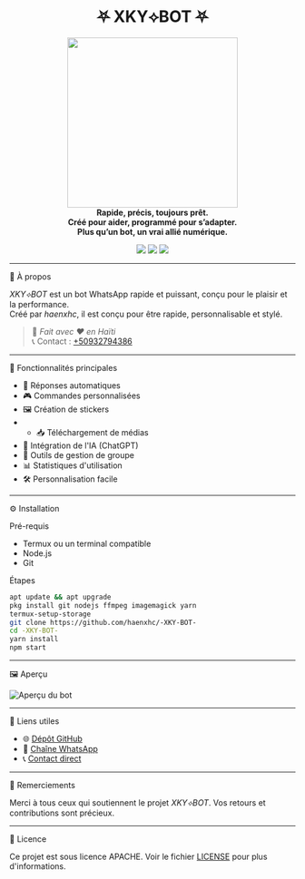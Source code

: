<h1 align="center">⛧ XKY⟡BOT ⛧</h1>

<p align="center">
  <img src="https://files.catbox.moe/d9ghms.jpg" width="300"/><br>
  <b>Rapide, précis, toujours prêt.<br>
  Créé pour aider, programmé pour s’adapter.<br>
  Plus qu’un bot, un vrai allié numérique.</b>
</p>

<p align="center">
  <a href="https://github.com/haenxhc/-XKY-BOT-"><img src="https://img.shields.io/github/stars/haenxhc/-XKY-BOT-?style=flat-square&color=yellow"></a>
  <a href="https://github.com/haenxhc/-XKY-BOT-/fork"><img src="https://img.shields.io/github/forks/haenxhc/-XKY-BOT-?style=flat-square&color=lightblue"></a>
  <a href="https://whatsapp.com/channel/0029VbB98P7Fy72Ca6xIL736"><img src="https://img.shields.io/badge/WhatsApp-Channel-25D366?style=flat-square&logo=whatsapp"></a>
</p>

---

📌 À propos

*XKY⟡BOT* est un bot WhatsApp rapide et puissant, conçu pour le plaisir et la performance.  
Créé par *haenxhc*, il est conçu pour être rapide, personnalisable et stylé.

> 🧠 *Fait avec ❤️ en Haïti*  
> 📞 Contact : [+50932794386](https://wa.me/50932794386)

---

🚀 Fonctionnalités principales

- 🤖 Réponses automatiques
- 🎮 Commandes personnalisées
- 🖼️ Création de stickers
- - 📥 Téléchargement de médias
- 🧠 Intégration de l'IA (ChatGPT)
- 🔧 Outils de gestion de groupe
- 📊 Statistiques d'utilisation
- 🛠️ Personnalisation facile

---

⚙️ Installation

Pré-requis

- Termux ou un terminal compatible
- Node.js
- Git

Étapes

```bash
apt update && apt upgrade
pkg install git nodejs ffmpeg imagemagick yarn
termux-setup-storage
git clone https://github.com/haenxhc/-XKY-BOT-
cd -XKY-BOT-
yarn install
npm start
```

---

🖼️ Aperçu

![Aperçu du bot](https://files.catbox.moe/d9ghms.jpg)

---

📣 Liens utiles

- 🌐 [Dépôt GitHub](https://github.com/haenxhc/-XKY-BOT-)
- 📱 [Chaîne WhatsApp](https://whatsapp.com/channel/0029VbB98P7Fy72Ca6xIL736)
- 📞 [Contact direct](https://wa.me/50932794386)

---

🙏 Remerciements

Merci à tous ceux qui soutiennent le projet *XKY⟡BOT*. Vos retours et contributions sont précieux.

---

📄 Licence

Ce projet est sous licence APACHE. Voir le fichier [LICENSE](LICENSE) pour plus d'informations.
```
